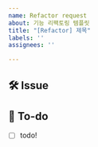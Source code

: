 ```yaml
---
name: Refactor request
about: 기능 리팩토링 템플릿
title: "[Refactor] 제목"
labels: ''
assignees: ''

---
```


## 🛠 Issue

<!-- 이슈에 대해 간략하게 설명해주세요 -->

## 📝 To-do

<!-- 진행할 작업에 대해 적어주세요 -->

- [ ] todo!
